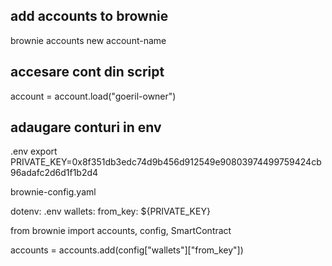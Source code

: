 ## add accounts to brownie

brownie accounts new account-name

## accesare cont din script

account = account.load("goeril-owner")

## adaugare conturi in env

.env
export PRIVATE_KEY=0x8f351db3edc74d9b456d912549e90803974499759424cb96adafc2d6d1f1b2d4

brownie-config.yaml

dotenv: .env
wallets:
    from_key: ${PRIVATE_KEY}


from brownie import accounts, config, SmartContract

accounts = accounts.add(config["wallets"]["from_key"])
